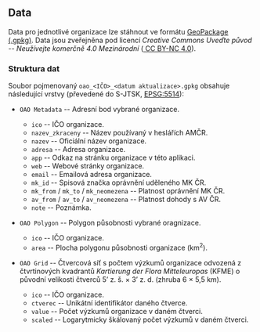 ## Data

Data pro jednotlivé organizace lze stáhnout ve formátu [GeoPackage (.gpkg)](https://www.geopackage.org/). 
Data jsou zveřejněna pod licencí *Creative Commons Uveďte původ -- Neužívejte komerčně 4.0 Mezinárodní* 
([<i class="fab fa-creative-commons" role="presentation" aria-label="creative-commons icon"></i><i class="fab fa-creative-commons-by" role="presentation" aria-label="creative-commons-by icon"></i><i class="fab fa-creative-commons-nc" role="presentation" aria-label="creative-commons-nc icon"></i> CC BY-NC 4.0](https://creativecommons.org/licenses/by-nc/4.0/)).

### Struktura dat

Soubor pojmenovaný `oao_<IČO>_<datum aktualizace>.gpkg` obsahuje následující vrstvy (převedené do S-JTSK, [EPSG:5514](https://epsg.io/5514)):

- `OAO Metadata` -- Adresní bod vybrané organizace.

    - `ico` -- IČO organizace.
    - `nazev_zkraceny` -- Název používaný v heslářích AMČR.
    - `nazev` -- Oficiální název organizace.
    - `adresa` -- Adresa organizace.
    - `app` -- Odkaz na stránku organizace v této aplikaci.
    - `web` -- Webové stránky organizace.
    - `email` -- Emailová adresa organizace.
    - `mk_id` -- Spisová značka oprávnění uděleného MK ČR.
    - `mk_from` / `mk_to` / `mk_neomezena` -- Platnost oprávnění MK ČR.
    - `av_from` / `av_to` / `av_neomezena` -- Platnost dohody s AV ČR.
    - `note` -- Poznámka.
    
- `OAO Polygon` -- Polygon působnosti vybrané oragnizace.
    
    - `ico` -- IČO organizace.
    - `area` -- Plocha polygonu působnosti organizace (km<sup>2</sup>).
    
- `OAO Grid` -- Čtvercová síť s počtem výzkumů organizace odvozená z čtvrtinových kvadrantů *Kartierung der Flora Mitteleuropas* (KFME) 
 o původní velikosti čtverců 5’ z. š. × 3’ z. d. (zhruba 6 × 5,5 km).
 
    - `ico` -- IČO organizace.
    - `ctverec` -- Unikátní identifikátor daného čtverce.
    - `value` -- Počet výzkumů organizace v daném čtverci.
    - `scaled` -- Logarytmicky škálovaný počet výzkumů v daném čtverci.

